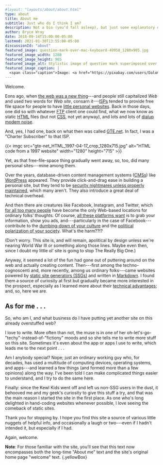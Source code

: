 ```yaml
---
#layout: "layouts/about/about.html"
type: about
title: About me
subtitle: Just who do I think I am?
description: Not a bio (you’d fall asleep), but just some explanatory observations.
author: Bryce Wray
date: 2018-09-14T15:00:00-05:00
lastmod: 2021-01-30T13:55:00-05:00
discussionId: "about"
featured_image: question-mark-over-mac-keyboard-49958_1280x905.jpg
featured_image_width: 1280
featured_image_height: 905
featured_image_alt: Stylistic image of question mark superimposed over computer keyboard
featured_image_caption: |
  <span class="caption">Image: <a href="https://pixabay.com/users/Dalomo-5179/?utm_source=link-attribution&amp;utm_medium=referral&amp;utm_campaign=image&amp;utm_content=49958">Dalomo</a>; <a href="https://pixabay.com/?utm_source=link-attribution&amp;utm_medium=referral&amp;utm_campaign=image&amp;utm_content=49958">Pixabay</a></span>
---
```


Welcome.

Eons ago, when [the web was a new thing](http://info.cern.ch/hypertext/WWW/TheProject.html)---and people still capitalized *Web* and used two words for *Web site*, consarn it---[ISPs](https://en.wikipedia.org/wiki/Internet_service_provider) tended to provide free file space for people to have [little personal websites](https://consumerist.com/2015/03/20/where-did-everyone-from-the-90s-go-when-we-all-got-facebook-and-quit-web-1-0/). Back in those days, one did so with whatever [FTP](https://en.wikipedia.org/wiki/File_Transfer_Protocol) client one could find, what we now know as static [HTML](https://www.w3schools.com/html/html_intro.asp) files (but not [CSS](https://www.w3schools.com/Css/), not yet anyway), and lots and lots of [dialup modem noise](https://en.wikipedia.org/wiki/File:Dial_up_modem_noises.ogg).

And, yes, I had one, back on what then was called [GTE.net](https://en.wikipedia.org/wiki/GTE). In fact, I was a "Charter Subscriber" to that ISP.

{{< imgc src="gte-net_HTML_1997-04-17_crop_1280x715.jpg" alt="HTML code from a 1997 website" width="1280" height="715" >}}

Yet, as that free-file-space thing gradually went away, so, too, did many personal sites---mine among them.

Over the years, database-driven content management systems ([CMSs](https://en.wikipedia.org/wiki/Web_content_management_system)) like [WordPress](https://wordpress.org) appeared. They provide click-and-drag ease in building a personal site, but they tend to be [security nightmares unless properly maintained](https://ithemes.com/2017/01/16/wordpress-security-issues/), which many aren't. They also introduce a great deal of technical overhead.

And then there are creatures like Facebook, Instagram, and Twitter, which [for all too many people](https://ia.net/topics/take-the-power-back) have become the only Web-based locations for ordinary folks’ thoughts. Of course, [all these platforms want](https://adammclane.com/2013/03/in-social-media-you-are-the-product/) is to grab your information, show you ads, and---particularly in the case of Facebook---contribute to the [dumbing-down of your culture](https://www.salon.com/2017/07/16/how-social-media-is-dumbing-down-our-communication/) and the [political polarization of your society](https://www.sciencedirect.com/science/article/pii/S0736585317305208). What's the harm??!?

(Don't worry. This site is, and will remain, apolitical by design unless we're nearing World War III or something along those lines. Maybe even then, since I doubt my little ol’ site is going to stop The Really Big One.)

Anyway, it seemed a lot of the fun had gone out of puttering around on the web and actually creating content. Then---first among the techno-cognoscenti and, more recently, among us ordinary folks---came websites powered by [static site generators (SSGs)](https://www.staticgen.com) and written in [Markdown](https://daringfireball.net/projects/markdown/). I found them a source of curiosity at first but gradually became more interested in the prospect, especially as I learned more about their [technical advantages](https://www.makeuseof.com/tag/reasons-ditch-cms-static-site-generator/); and, so, here we are.

## As for me&nbsp;.&nbsp;.&nbsp;.

So, who am I, and what business do I have putting yet another site on this already overstuffed web?

I love to write. More often than not, the muse is in one of her oh-let's-go-"techy"-instead-of-"fictiony" moods and so she tells me to write more stuff on this site. Sometimes it's even about the app or apps I use to write, which leads me to the next point&nbsp;.&nbsp;.&nbsp;.

Am I anybody special? Nope; just an ordinary working guy who, for decades, has used a multitude of computing devices, operating systems, and apps---and learned a few things (and formed more than a few opinions) along the way. I've been told I can make complicated things easier to understand, and I try to do the same here.

Finally: since the Kewl Kids went off and left us non-SSG users in the dust, it behooved me and my geek's curiosity to give this stuff a try, and that was the main reason I started the site in the first place. As one who's long delighted in hand-coding websites whenever possible, I love seeing the comeback of static sites.

Thank you for stopping by. I hope you find this site a source of various little nuggets of helpful info, and occasionally a laugh or two---even if I hadn't intended it, but especially if I had.

Again, welcome.

**Note**: For those familiar with the site, you'll see that this text now encompasses both the long-time "About me" text and the site's original home page "welcome" text.
{.yellowBox}
